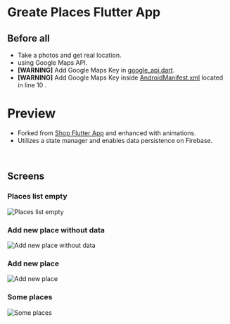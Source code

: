# Greate Places Flutter App

## Before all
- Take a photos and get real location.
- using Google Maps API.
- **[WARNING]** Add Google Maps Key in [google_api.dart](lib/constants/google_api.dart).
- **[WARNING]** Add Google Maps Key inside [AndroidManifest.xml](android/app/src/main/AndroidManifest.xml) located in line 10 <YOUR KEY HERE>.

# Preview
- Forked from [Shop Flutter App](https://github.com/gabrielnavas/shop_flutter_auth_firebase_app) and enhanced with animations.
- Utilizes a state manager and enables data persistence on Firebase.

<br>

## Screens

### Places list empty 
![Places list empty](docs/images/places_empty.png "Places list empty")

### Add new place without data
![Add new place without data](docs/images/add_new_place_no_date.png "Add new place without data")

### Add new place
![Add new place](docs/images/add_new_place_with_data.png "Add new place")

### Some places
![Some places](docs/images/places.png "Some places")
